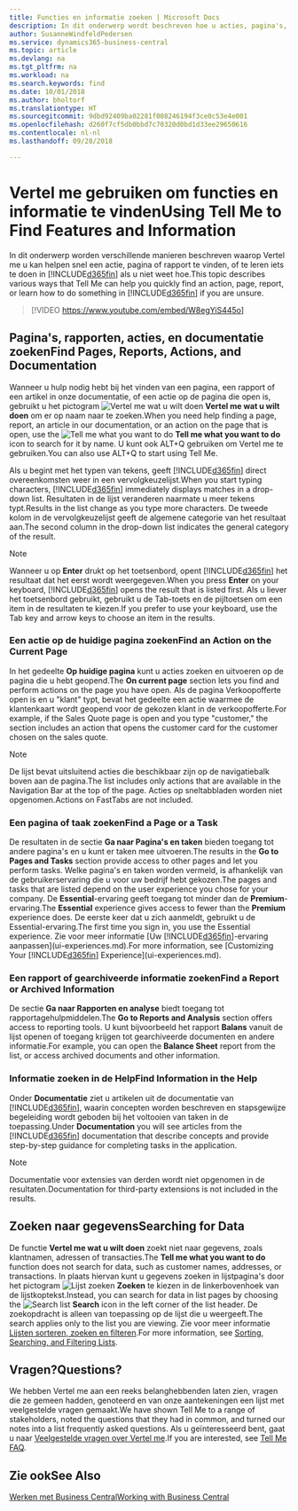 ```yaml
---
title: Functies en informatie zoeken | Microsoft Docs
description: In dit onderwerp wordt beschreven hoe u acties, pagina's, rapporten, documentatie en gegevens zoekt.
author: SusanneWindfeldPedersen
ms.service: dynamics365-business-central
ms.topic: article
ms.devlang: na
ms.tgt_pltfrm: na
ms.workload: na
ms.search.keywords: find
ms.date: 10/01/2018
ms.author: bholtorf
ms.translationtype: HT
ms.sourcegitcommit: 9dbd92409ba02281f008246194f3ce0c53e4e001
ms.openlocfilehash: d260f7cf5db0bbd7c70320d0bd1d33ee29650616
ms.contentlocale: nl-nl
ms.lasthandoff: 09/28/2018

---
```

# <a name="using-tell-me-to-find-features-and-information"></a><span data-ttu-id="33f83-103">Vertel me gebruiken om functies en informatie te vinden</span><span class="sxs-lookup"><span data-stu-id="33f83-103">Using Tell Me to Find Features and Information</span></span>  
<span data-ttu-id="33f83-104">In dit onderwerp worden verschillende manieren beschreven waarop Vertel me u kan helpen snel een actie, pagina of rapport te vinden, of te leren iets te doen in [!INCLUDE[d365fin](includes/d365fin_md.md)] als u niet weet hoe.</span><span class="sxs-lookup"><span data-stu-id="33f83-104">This topic describes various ways that Tell Me can help you quickly find an action, page, report, or learn how to do something in [!INCLUDE[d365fin](includes/d365fin_md.md)] if you are unsure.</span></span>  

> [!VIDEO https://www.youtube.com/embed/W8egYiS445o]

## <a name="find-pages-reports-actions-and-documentation"></a><span data-ttu-id="33f83-105">Pagina's, rapporten, acties, en documentatie zoeken</span><span class="sxs-lookup"><span data-stu-id="33f83-105">Find Pages, Reports, Actions, and Documentation</span></span> 
<span data-ttu-id="33f83-106">Wanneer u hulp nodig hebt bij het vinden van een pagina, een rapport of een artikel in onze documentatie, of een actie op de pagina die open is, gebruikt u het pictogram ![Vertel me wat u wilt doen](media/ui-search/search.png "Pagina of rapport zoeken") **Vertel me wat u wilt doen** om er op naam naar te zoeken.</span><span class="sxs-lookup"><span data-stu-id="33f83-106">When you need help finding a page, report, an article in our documentation, or an action on the page that is open, use the ![Tell me what you want to do](media/ui-search/search.png "Search for Page or Report") **Tell me what you want to do** icon to search for it by name.</span></span> <span data-ttu-id="33f83-107">U kunt ook ALT+Q gebruiken om Vertel me te gebruiken.</span><span class="sxs-lookup"><span data-stu-id="33f83-107">You can also use ALT+Q to start using Tell Me.</span></span>

<span data-ttu-id="33f83-108">Als u begint met het typen van tekens, geeft [!INCLUDE[d365fin](includes/d365fin_md.md)] direct overeenkomsten weer in een vervolgkeuzelijst.</span><span class="sxs-lookup"><span data-stu-id="33f83-108">When you start typing characters, [!INCLUDE[d365fin](includes/d365fin_md.md)] immediately displays matches in a drop-down list.</span></span> <span data-ttu-id="33f83-109">Resultaten in de lijst veranderen naarmate u meer tekens typt.</span><span class="sxs-lookup"><span data-stu-id="33f83-109">Results in the list change as you type more characters.</span></span> <span data-ttu-id="33f83-110">De tweede kolom in de vervolgkeuzelijst geeft de algemene categorie van het resultaat aan.</span><span class="sxs-lookup"><span data-stu-id="33f83-110">The second column in the drop-down list indicates the general category of the result.</span></span>   

> [!NOTE]  
>   <span data-ttu-id="33f83-111">Wanneer u op **Enter** drukt op het toetsenbord, opent [!INCLUDE[d365fin](includes/d365fin_md.md)] het resultaat dat het eerst wordt weergegeven.</span><span class="sxs-lookup"><span data-stu-id="33f83-111">When you press **Enter** on your keyboard, [!INCLUDE[d365fin](includes/d365fin_md.md)] opens the result that is listed first.</span></span> <span data-ttu-id="33f83-112">Als u liever het toetsenbord gebruikt, gebruikt u de Tab-toets en de pijltoetsen om een item in de resultaten te kiezen.</span><span class="sxs-lookup"><span data-stu-id="33f83-112">If you prefer to use your keyboard, use the Tab key and arrow keys to choose an item in the results.</span></span>

### <a name="find-an-action-on-the-current-page"></a><span data-ttu-id="33f83-113">Een actie op de huidige pagina zoeken</span><span class="sxs-lookup"><span data-stu-id="33f83-113">Find an Action on the Current Page</span></span>
<span data-ttu-id="33f83-114">In het gedeelte **Op huidige pagina** kunt u acties zoeken en uitvoeren op de pagina die u hebt geopend.</span><span class="sxs-lookup"><span data-stu-id="33f83-114">The **On current page** section lets you find and perform actions on the page you have open.</span></span> <span data-ttu-id="33f83-115">Als de pagina Verkoopofferte open is en u "klant" typt, bevat het gedeelte een actie waarmee de klantenkaart wordt geopend voor de gekozen klant in de verkoopofferte.</span><span class="sxs-lookup"><span data-stu-id="33f83-115">For example, if the Sales Quote page is open and you type "customer," the section includes an action that opens the customer card for the customer chosen on the sales quote.</span></span> 

> [!NOTE]  
>   <span data-ttu-id="33f83-116">De lijst bevat uitsluitend acties die beschikbaar zijn op de navigatiebalk boven aan de pagina.</span><span class="sxs-lookup"><span data-stu-id="33f83-116">The list includes only actions that are available in the Navigation Bar at the top of the page.</span></span> <span data-ttu-id="33f83-117">Acties op sneltabbladen worden niet opgenomen.</span><span class="sxs-lookup"><span data-stu-id="33f83-117">Actions on FastTabs are not included.</span></span>  

### <a name="find-a-page-or-a-task"></a><span data-ttu-id="33f83-118">Een pagina of taak zoeken</span><span class="sxs-lookup"><span data-stu-id="33f83-118">Find a Page or a Task</span></span>
<span data-ttu-id="33f83-119">De resultaten in de sectie **Ga naar Pagina's en taken** bieden toegang tot andere pagina's en u kunt er taken mee uitvoeren.</span><span class="sxs-lookup"><span data-stu-id="33f83-119">The results in the **Go to Pages and Tasks** section provide access to other pages and let you perform tasks.</span></span> <span data-ttu-id="33f83-120">Welke pagina's en taken worden vermeld, is afhankelijk van de gebruikerservaring die u voor uw bedrijf hebt gekozen.</span><span class="sxs-lookup"><span data-stu-id="33f83-120">The pages and tasks that are listed depend on the user experience you chose for your company.</span></span> <span data-ttu-id="33f83-121">De **Essential**-ervaring geeft toegang tot minder dan de **Premium**-ervaring.</span><span class="sxs-lookup"><span data-stu-id="33f83-121">The **Essential** experience gives access to fewer than the **Premium** experience does.</span></span> <span data-ttu-id="33f83-122">De eerste keer dat u zich aanmeldt, gebruikt u de Essential-ervaring.</span><span class="sxs-lookup"><span data-stu-id="33f83-122">The first time you sign in, you use the Essential experience.</span></span> <span data-ttu-id="33f83-123">Zie voor meer informatie [Uw [!INCLUDE[d365fin](includes/d365fin_md.md)]-ervaring aanpassen](ui-experiences.md).</span><span class="sxs-lookup"><span data-stu-id="33f83-123">For more information, see [Customizing Your [!INCLUDE[d365fin](includes/d365fin_md.md)] Experience](ui-experiences.md).</span></span>

### <a name="find-a-report-or-archived-information"></a><span data-ttu-id="33f83-124">Een rapport of gearchiveerde informatie zoeken</span><span class="sxs-lookup"><span data-stu-id="33f83-124">Find a Report or Archived Information</span></span>
<span data-ttu-id="33f83-125">De sectie **Ga naar Rapporten en analyse** biedt toegang tot rapportagehulpmiddelen.</span><span class="sxs-lookup"><span data-stu-id="33f83-125">The **Go to Reports and Analysis** section offers access to reporting tools.</span></span> <span data-ttu-id="33f83-126">U kunt bijvoorbeeld het rapport **Balans** vanuit de lijst openen of toegang krijgen tot gearchiveerde documenten en andere informatie.</span><span class="sxs-lookup"><span data-stu-id="33f83-126">For example, you can open the **Balance Sheet** report from the list, or access archived documents and other information.</span></span>  

### <a name="find-information-in-the-help"></a><span data-ttu-id="33f83-127">Informatie zoeken in de Help</span><span class="sxs-lookup"><span data-stu-id="33f83-127">Find Information in the Help</span></span>
<span data-ttu-id="33f83-128">Onder **Documentatie** ziet u artikelen uit de documentatie van [!INCLUDE[d365fin](includes/d365fin_md.md)], waarin concepten worden beschreven en stapsgewijze begeleiding wordt geboden bij het voltooien van taken in de toepassing.</span><span class="sxs-lookup"><span data-stu-id="33f83-128">Under **Documentation** you will see articles from the [!INCLUDE[d365fin](includes/d365fin_md.md)] documentation that describe concepts and provide step-by-step guidance for completing tasks in the application.</span></span>    

> [!NOTE]  
>   <span data-ttu-id="33f83-129">Documentatie voor extensies van derden wordt niet opgenomen in de resultaten.</span><span class="sxs-lookup"><span data-stu-id="33f83-129">Documentation for third-party extensions is not included in the results.</span></span> 

## <a name="searching-for-data"></a><span data-ttu-id="33f83-130">Zoeken naar gegevens</span><span class="sxs-lookup"><span data-stu-id="33f83-130">Searching for Data</span></span>
<span data-ttu-id="33f83-131">De functie **Vertel me wat u wilt doen** zoekt niet naar gegevens, zoals klantnamen, adressen of transacties.</span><span class="sxs-lookup"><span data-stu-id="33f83-131">The **Tell me what you want to do** function does not search for data, such as customer names, addresses, or transactions.</span></span> <span data-ttu-id="33f83-132">In plaats hiervan kunt u gegevens zoeken in lijstpagina's door het pictogram ![Lijst zoeken](media/ui-search/search-list.png "pictogram Lijst zoeken") **Zoeken** te kiezen in de linkerbovenhoek van de lijstkoptekst.</span><span class="sxs-lookup"><span data-stu-id="33f83-132">Instead, you can search for data in list pages by choosing the ![Search list](media/ui-search/search-list.png "Search list icon") **Search** icon in the left corner of the list header.</span></span> <span data-ttu-id="33f83-133">De zoekopdracht is alleen van toepassing op de lijst die u weergeeft.</span><span class="sxs-lookup"><span data-stu-id="33f83-133">The search applies only to the list you are viewing.</span></span> <span data-ttu-id="33f83-134">Zie voor meer informatie [Lijsten sorteren, zoeken en filteren](ui-enter-criteria-filters.md).</span><span class="sxs-lookup"><span data-stu-id="33f83-134">For more information, see [Sorting, Searching, and Filtering Lists](ui-enter-criteria-filters.md).</span></span>

## <a name="questions"></a><span data-ttu-id="33f83-135">Vragen?</span><span class="sxs-lookup"><span data-stu-id="33f83-135">Questions?</span></span>
<span data-ttu-id="33f83-136">We hebben Vertel me aan een reeks belanghebbenden laten zien, vragen die ze gemeen hadden, genoteerd en van onze aantekeningen een lijst met veelgestelde vragen gemaakt.</span><span class="sxs-lookup"><span data-stu-id="33f83-136">We have shown Tell Me to a range of stakeholders, noted the questions that they had in common, and turned our notes into a list frequently asked questions.</span></span> <span data-ttu-id="33f83-137">Als u geïnteresseerd bent, gaat u naar [Veelgestelde vragen over Vertel me](ui-search-faq.md).</span><span class="sxs-lookup"><span data-stu-id="33f83-137">If you are interested, see [Tell Me FAQ](ui-search-faq.md).</span></span>

## <a name="see-also"></a><span data-ttu-id="33f83-138">Zie ook</span><span class="sxs-lookup"><span data-stu-id="33f83-138">See Also</span></span>
[<span data-ttu-id="33f83-139">Werken met Business Central</span><span class="sxs-lookup"><span data-stu-id="33f83-139">Working with Business Central</span></span>](ui-work-product.md)
